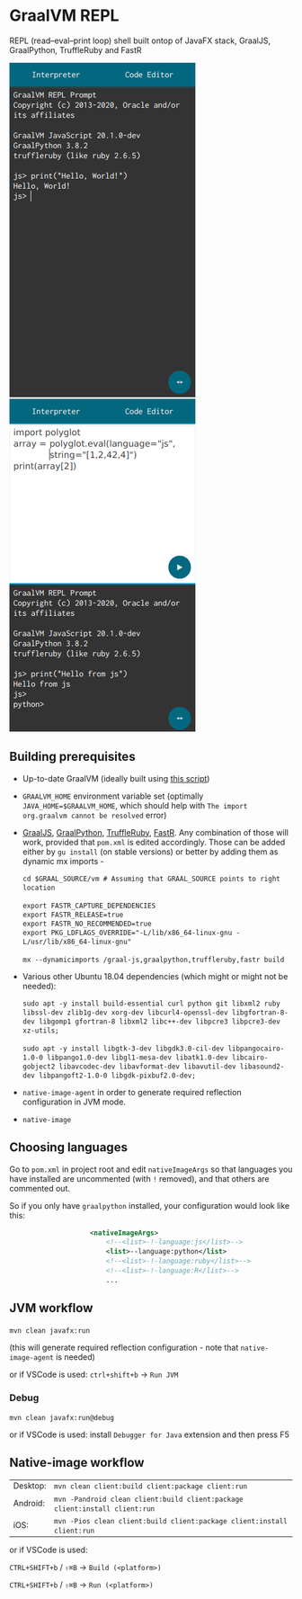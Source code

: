 # GraalVM REPL
REPL (read–eval–print loop) shell built ontop of JavaFX stack, GraalJS, GraalPython, TruffleRuby and FastR

![GraalVM REPL](preview1.png)
![GraalVM REPL](preview2.png)

## Building prerequisites
* Up-to-date GraalVM (ideally built using [this script](https://gist.github.com/lazar-mitrovic/e726b9263bef5ed3f9a95e1bad32c125))
* `GRAALVM_HOME` environment variable set (optimally `JAVA_HOME=$GRAALVM_HOME`, which should help with `The import org.graalvm cannot be resolved` error)
* [GraalJS](https://github.com/graalvm/graaljs), [GraalPython](https://github.com/graalvm/graalpython), [TruffleRuby](https://github.com/oracle/truffleruby), [FastR](https://github.com/oracle/fastr). Any combination of those will work, provided that `pom.xml` is edited accordingly. Those can be added either by `gu install` (on stable versions) or better by adding them as dynamic mx imports - 

      cd $GRAAL_SOURCE/vm # Assuming that GRAAL_SOURCE points to right location

      export FASTR_CAPTURE_DEPENDENCIES
      export FASTR_RELEASE=true
      export FASTR_NO_RECOMMENDED=true
      export PKG_LDFLAGS_OVERRIDE="-L/lib/x86_64-linux-gnu -L/usr/lib/x86_64-linux-gnu"

      mx --dynamicimports /graal-js,graalpython,truffleruby,fastr build


* Various other Ubuntu 18.04 dependencies (which might or might not be needed):

      sudo apt -y install build-essential curl python git libxml2 ruby libssl-dev zlib1g-dev xorg-dev libcurl4-openssl-dev libgfortran-8-dev libgomp1 gfortran-8 libxml2 libc++-dev libpcre3 libpcre3-dev xz-utils;

      sudo apt -y install libgtk-3-dev libgdk3.0-cil-dev libpangocairo-1.0-0 libpango1.0-dev libgl1-mesa-dev libatk1.0-dev libcairo-gobject2 libavcodec-dev libavformat-dev libavutil-dev libasound2-dev libpangoft2-1.0-0 libgdk-pixbuf2.0-dev;

* `native-image-agent` in order to generate required reflection configuration in JVM mode.
* `native-image`

## Choosing languages
Go to `pom.xml` in project root and edit `nativeImageArgs` so that languages you have installed are uncommented (with `!` removed), and that others are commented out. 

So if you only have `graalpython` installed, your configuration would look like this:
```xml
                    <nativeImageArgs>
                        <!--<list>-!-language:js</list>-->
                        <list>--language:python</list>
                        <!--<list>-!-language:ruby</list>-->
                        <!--<list>-!-language:R</list>-->
                        ...
```
## JVM workflow
` mvn clean javafx:run `

(this will generate required reflection configuration - note that `native-image-agent` is needed)

or if VSCode is used: `ctrl+shift+b` -> `Run JVM`
### Debug
`mvn clean javafx:run@debug`

or if VSCode is used: install `Debugger for Java` extension and then press F5

## Native-image workflow
|          	|   |
|----------	|---|
| Desktop: 	|`mvn clean client:build client:package client:run`|
| Android: 	|`mvn -Pandroid clean client:build client:package client:install client:run`|
| iOS:      |`mvn -Pios clean client:build client:package client:install client:run`|

or if VSCode is used: 

`CTRL+SHIFT+b` / `⇧⌘B` -> `Build (<platform>)`

`CTRL+SHIFT+b` / `⇧⌘B` -> `Run (<platform>)`
